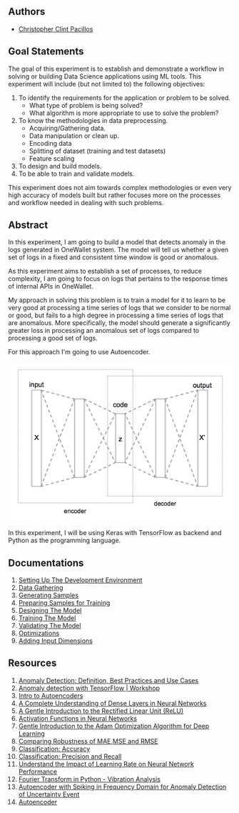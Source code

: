 ## Authors
* [Christopher Clint Pacillos](https://app.identifi.com/profile/0095e202d60a44b88bc75ca97c266e2e)

## Goal Statements

The goal of this experiment is to establish and demonstrate a workflow in solving or building Data Science applications using ML tools.
This experiment will include (but not limited to) the following objectives:

1. To identify the requirements for the application or problem to be solved.
    - What type of problem is being solved?
    - What algorithm is more appropriate to use to solve the problem?
2. To know the methodologies in data preprocessing.
    - Acquiring/Gathering data.
    - Data manipulation or clean up.
    - Encoding data
    - Splitting of dataset (training and test datasets)
    - Feature scaling
3. To design and build models.
4. To be able to train and validate models.

This experiment does not aim towards complex methodologies or even very high accuracy of models built but rather focuses more on the processes and workflow needed in dealing with such problems.

## Abstract

In this experiment, I am going to build a model that detects anomaly in the logs generated in OneWallet system. The model will tell us whether a given set of logs in a fixed and consistent time window is good or anomalous.

As this experiment aims to establish a set of processes, to reduce complexity, I am going to focus on logs that pertains to the response times of internal APIs in OneWallet.

My approach in solving this problem is to train a model for it to learn to be very good at processing a time series of logs that we consider to be normal or good, but fails to a high degree in processing a time series of logs that are anomalous. More specifically, the model should generate a significantly greater loss in processing an anomalous set of logs compared to processing a good set of logs.

For this approach I'm going to use Autoencoder.

![Autoencoder](./docs/images/autoencoder.png "Autoencoder")

In this experiment, I will be using Keras with TensorFlow as backend and Python as the programming language.

## Documentations

1. [Setting Up The Development Environment](./docs/setting-up-the-development-environment.md)
2. [Data Gathering](./docs/data-gathering.md)
3. [Generating Samples](./docs/generating-samples.md)
4. [Preparing Samples for Training](./docs/preparing-samples-for-training.md)
5. [Designing The Model](./docs/designing-the-model.md)
6. [Training The Model](./docs/training-the-model.md)
7. [Validating The Model](./docs/validating_the_model.md)
8. [Optimizations](./docs//optimizations.md)
9. [Adding Input Dimensions](./docs/adding-input-dimensions.md)

## Resources
1. [Anomaly Detection: Definition, Best Practices and Use Cases](https://datrics.ai/anomaly-detection-best-practices)
2. [Anomaly detection with TensorFlow | Workshop](https://www.youtube.com/watch?v=2K3ScZp1dXQ)
3. [Intro to Autoencoders](https://www.tensorflow.org/tutorials/generative/autoencoder)
4. [A Complete Understanding of Dense Layers in Neural Networks](https://analyticsindiamag.com/a-complete-understanding-of-dense-layers-in-neural-networks/)
5. [A Gentle Introduction to the Rectified Linear Unit (ReLU)](https://machinelearningmastery.com/rectified-linear-activation-function-for-deep-learning-neural-networks/)
6. [Activation Functions in Neural Networks](https://towardsdatascience.com/activation-functions-neural-networks-1cbd9f8d91d6)
7. [Gentle Introduction to the Adam Optimization Algorithm for Deep Learning](https://machinelearningmastery.com/adam-optimization-algorithm-for-deep-learning/)
8. [Comparing Robustness of MAE,MSE and RMSE](https://towardsdatascience.com/comparing-robustness-of-mae-mse-and-rmse-6d69da870828)
9. [Classification: Accuracy](https://developers.google.com/machine-learning/crash-course/classification/accuracy)
10. [Classification: Precision and Recall](https://developers.google.com/machine-learning/crash-course/classification/precision-and-recall)
11. [Understand the Impact of Learning Rate on Neural Network Performance](https://machinelearningmastery.com/understand-the-dynamics-of-learning-rate-on-deep-learning-neural-networks)
12. [Fourier Transform in Python - Vibration Analysis](https://www.alphabold.com/fourier-transform-in-python-vibration-analysis/)
13. [Autoencoder with Spiking in Frequency Domain for Anomaly Detection of Uncertainty Event](https://www.atlantis-press.com/journals/jrnal/125935236/view)
14. [Autoencoder](https://medium.com/@sakeshpusuluri/autoencoders-52c81a6f1ae1)
